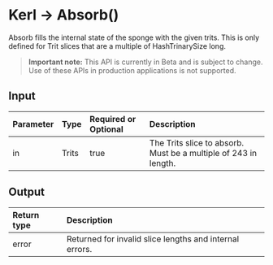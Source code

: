 # Kerl -> Absorb()
Absorb fills the internal state of the sponge with the given trits. This is only defined for Trit slices that are a multiple of HashTrinarySize long.
> **Important note:** This API is currently in Beta and is subject to change. Use of these APIs in production applications is not supported.


## Input

| Parameter       | Type | Required or Optional | Description |
|:---------------|:--------|:--------| :--------|
| in | Trits | true | The Trits slice to absorb. Must be a multiple of 243 in length.  |




## Output

| Return type     | Description |
|:---------------|:--------|
| error | Returned for invalid slice lengths and internal errors. |




